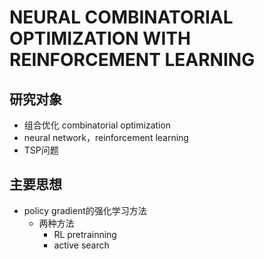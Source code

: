 # NEURAL COMBINATORIAL OPTIMIZATION WITH REINFORCEMENT LEARNING

## 研究对象

- 组合优化 combinatorial optimization
- neural network，reinforcement learning
- TSP问题

## 主要思想

- policy gradient的强化学习方法
  - 两种方法
    - RL pretrainning
    - active search